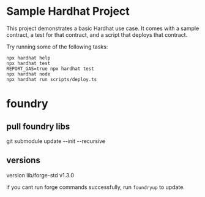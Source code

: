 # Sample Hardhat Project

This project demonstrates a basic Hardhat use case. It comes with a sample contract, a test for that contract, and a script that deploys that contract.

Try running some of the following tasks:

```shell
npx hardhat help
npx hardhat test
REPORT_GAS=true npx hardhat test
npx hardhat node
npx hardhat run scripts/deploy.ts
```

# foundry

## pull foundry libs
git submodule update --init --recursive

## versions
version lib/forge-std  v1.3.0

if you cant run forge commands successfully, run `foundryup` to update.
